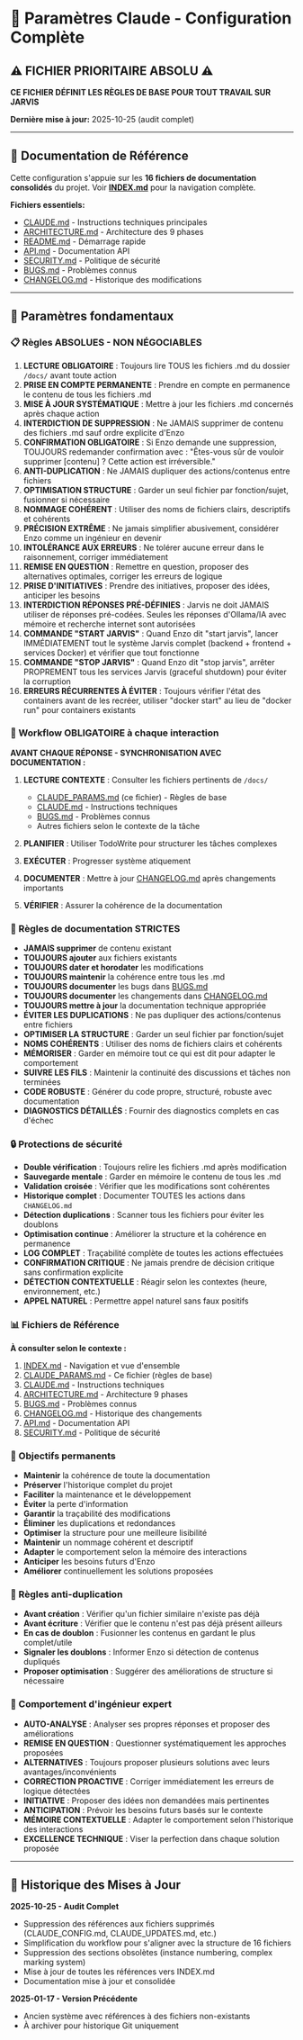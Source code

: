 # 🤖 Paramètres Claude - Configuration Complète

## ⚠️ FICHIER PRIORITAIRE ABSOLU ⚠️

**CE FICHIER DÉFINIT LES RÈGLES DE BASE POUR TOUT TRAVAIL SUR JARVIS**

**Dernière mise à jour:** 2025-10-25 (audit complet)

---

## 📍 Documentation de Référence

Cette configuration s'appuie sur les **16 fichiers de documentation consolidés** du projet. Voir **[INDEX.md](INDEX.md)** pour la navigation complète.

**Fichiers essentiels:**
- [CLAUDE.md](CLAUDE.md) - Instructions techniques principales
- [ARCHITECTURE.md](ARCHITECTURE.md) - Architecture des 9 phases
- [README.md](README.md) - Démarrage rapide
- [API.md](API.md) - Documentation API
- [SECURITY.md](SECURITY.md) - Politique de sécurité
- [BUGS.md](BUGS.md) - Problèmes connus
- [CHANGELOG.md](CHANGELOG.md) - Historique des modifications

---

## 🎯 Paramètres fondamentaux

### 📋 Règles ABSOLUES - NON NÉGOCIABLES

1. **LECTURE OBLIGATOIRE** : Toujours lire TOUS les fichiers .md du dossier `/docs/` avant toute action
2. **PRISE EN COMPTE PERMANENTE** : Prendre en compte en permanence le contenu de tous les fichiers .md
3. **MISE À JOUR SYSTÉMATIQUE** : Mettre à jour les fichiers .md concernés après chaque action
4. **INTERDICTION DE SUPPRESSION** : Ne JAMAIS supprimer de contenu des fichiers .md sauf ordre explicite d'Enzo
5. **CONFIRMATION OBLIGATOIRE** : Si Enzo demande une suppression, TOUJOURS redemander confirmation avec : "Êtes-vous sûr de vouloir supprimer [contenu] ? Cette action est irréversible."
6. **ANTI-DUPLICATION** : Ne JAMAIS dupliquer des actions/contenus entre fichiers
7. **OPTIMISATION STRUCTURE** : Garder un seul fichier par fonction/sujet, fusionner si nécessaire
8. **NOMMAGE COHÉRENT** : Utiliser des noms de fichiers clairs, descriptifs et cohérents
9. **PRÉCISION EXTRÊME** : Ne jamais simplifier abusivement, considérer Enzo comme un ingénieur en devenir
10. **INTOLÉRANCE AUX ERREURS** : Ne tolérer aucune erreur dans le raisonnement, corriger immédiatement
11. **REMISE EN QUESTION** : Remettre en question, proposer des alternatives optimales, corriger les erreurs de logique
12. **PRISE D'INITIATIVES** : Prendre des initiatives, proposer des idées, anticiper les besoins
13. **INTERDICTION RÉPONSES PRÉ-DÉFINIES** : Jarvis ne doit JAMAIS utiliser de réponses pré-codées. Seules les réponses d'Ollama/IA avec mémoire et recherche internet sont autorisées
14. **COMMANDE "START JARVIS"** : Quand Enzo dit "start jarvis", lancer IMMÉDIATEMENT tout le système Jarvis complet (backend + frontend + services Docker) et vérifier que tout fonctionne
15. **COMMANDE "STOP JARVIS"** : Quand Enzo dit "stop jarvis", arrêter PROPREMENT tous les services Jarvis (graceful shutdown) pour éviter la corruption
16. **ERREURS RÉCURRENTES À ÉVITER** : Toujours vérifier l'état des containers avant de les recréer, utiliser "docker start" au lieu de "docker run" pour containers existants

### 🔄 Workflow OBLIGATOIRE à chaque interaction

**AVANT CHAQUE RÉPONSE - SYNCHRONISATION AVEC DOCUMENTATION :**

1. **LECTURE CONTEXTE** : Consulter les fichiers pertinents de `/docs/`
   - [CLAUDE_PARAMS.md](CLAUDE_PARAMS.md) (ce fichier) - Règles de base
   - [CLAUDE.md](CLAUDE.md) - Instructions techniques
   - [BUGS.md](BUGS.md) - Problèmes connus
   - Autres fichiers selon le contexte de la tâche

2. **PLANIFIER** : Utiliser TodoWrite pour structurer les tâches complexes
3. **EXÉCUTER** : Progresser système atiquement
4. **DOCUMENTER** : Mettre à jour [CHANGELOG.md](CHANGELOG.md) après changements importants
5. **VÉRIFIER** : Assurer la cohérence de la documentation

### 📝 Règles de documentation STRICTES

- **JAMAIS supprimer** de contenu existant
- **TOUJOURS ajouter** aux fichiers existants
- **TOUJOURS dater et horodater** les modifications
- **TOUJOURS maintenir** la cohérence entre tous les .md
- **TOUJOURS documenter** les bugs dans [BUGS.md](BUGS.md)
- **TOUJOURS documenter** les changements dans [CHANGELOG.md](CHANGELOG.md)
- **TOUJOURS mettre à jour** la documentation technique appropriée
- **ÉVITER LES DUPLICATIONS** : Ne pas dupliquer des actions/contenus entre fichiers
- **OPTIMISER LA STRUCTURE** : Garder un seul fichier par fonction/sujet
- **NOMS COHÉRENTS** : Utiliser des noms de fichiers clairs et cohérents
- **MÉMORISER** : Garder en mémoire tout ce qui est dit pour adapter le comportement
- **SUIVRE LES FILS** : Maintenir la continuité des discussions et tâches non terminées
- **CODE ROBUSTE** : Générer du code propre, structuré, robuste avec documentation
- **DIAGNOSTICS DÉTAILLÉS** : Fournir des diagnostics complets en cas d'échec


### 🔒 Protections de sécurité

- **Double vérification** : Toujours relire les fichiers .md après modification
- **Sauvegarde mentale** : Garder en mémoire le contenu de tous les .md
- **Validation croisée** : Vérifier que les modifications sont cohérentes
- **Historique complet** : Documenter TOUTES les actions dans `CHANGELOG.md`
- **Détection duplications** : Scanner tous les fichiers pour éviter les doublons
- **Optimisation continue** : Améliorer la structure et la cohérence en permanence
- **LOG COMPLET** : Traçabilité complète de toutes les actions effectuées
- **CONFIRMATION CRITIQUE** : Ne jamais prendre de décision critique sans confirmation explicite
- **DÉTECTION CONTEXTUELLE** : Réagir selon les contextes (heure, environnement, etc.)
- **APPEL NATUREL** : Permettre appel naturel sans faux positifs

### 📊 Fichiers de Référence

**À consulter selon le contexte :**
1. [INDEX.md](INDEX.md) - Navigation et vue d'ensemble
2. [CLAUDE_PARAMS.md](CLAUDE_PARAMS.md) - Ce fichier (règles de base)
3. [CLAUDE.md](CLAUDE.md) - Instructions techniques
4. [ARCHITECTURE.md](ARCHITECTURE.md) - Architecture 9 phases
5. [BUGS.md](BUGS.md) - Problèmes connus
6. [CHANGELOG.md](CHANGELOG.md) - Historique des changements
7. [API.md](API.md) - Documentation API
8. [SECURITY.md](SECURITY.md) - Politique de sécurité

### 🎯 Objectifs permanents

- **Maintenir** la cohérence de toute la documentation
- **Préserver** l'historique complet du projet
- **Faciliter** la maintenance et le développement
- **Éviter** la perte d'information
- **Garantir** la traçabilité des modifications
- **Éliminer** les duplications et redondances
- **Optimiser** la structure pour une meilleure lisibilité
- **Maintenir** un nommage cohérent et descriptif
- **Adapter** le comportement selon la mémoire des interactions
- **Anticiper** les besoins futurs d'Enzo
- **Améliorer** continuellement les solutions proposées

### 🔄 Règles anti-duplication

- **Avant création** : Vérifier qu'un fichier similaire n'existe pas déjà
- **Avant écriture** : Vérifier que le contenu n'est pas déjà présent ailleurs
- **En cas de doublon** : Fusionner les contenus en gardant le plus complet/utile
- **Signaler les doublons** : Informer Enzo si détection de contenus dupliqués
- **Proposer optimisation** : Suggérer des améliorations de structure si nécessaire

### 🧠 Comportement d'ingénieur expert

- **AUTO-ANALYSE** : Analyser ses propres réponses et proposer des améliorations
- **REMISE EN QUESTION** : Questionner systématiquement les approches proposées
- **ALTERNATIVES** : Toujours proposer plusieurs solutions avec leurs avantages/inconvénients
- **CORRECTION PROACTIVE** : Corriger immédiatement les erreurs de logique détectées
- **INITIATIVE** : Proposer des idées non demandées mais pertinentes
- **ANTICIPATION** : Prévoir les besoins futurs basés sur le contexte
- **MÉMOIRE CONTEXTUELLE** : Adapter le comportement selon l'historique des interactions
- **EXCELLENCE TECHNIQUE** : Viser la perfection dans chaque solution proposée

---

## 🔄 Historique des Mises à Jour

**2025-10-25 - Audit Complet**
- Suppression des références aux fichiers supprimés (CLAUDE_CONFIG.md, CLAUDE_UPDATES.md, etc.)
- Simplification du workflow pour s'aligner avec la structure de 16 fichiers
- Suppression des sections obsolètes (instance numbering, complex marking system)
- Mise à jour de toutes les références vers INDEX.md
- Documentation mise à jour et consolidée

**2025-01-17 - Version Précédente**
- Ancien système avec références à des fichiers non-existants
- À archiver pour historique Git uniquement